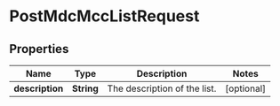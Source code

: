 

# PostMdcMccListRequest


## Properties

| Name | Type | Description | Notes |
|------------ | ------------- | ------------- | -------------|
|**description** | **String** | The description of the list. |  [optional] |



